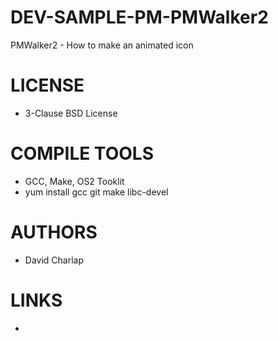 DEV-SAMPLE-PM-PMWalker2
=======================

PMWalker2 - How to make an animated icon 

LICENSE
===============
* 3-Clause BSD License

COMPILE TOOLS
===============
* GCC, Make, OS2 Tooklit
* yum install gcc git make libc-devel
 
AUTHORS
===============
* David Charlap

LINKS
===============
* 
